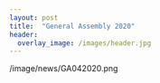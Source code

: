 ```yaml
---
layout: post
title:  "General Assembly 2020"
header:
  overlay_image: /images/header.jpg
---
```


/image/news/GA042020.png
